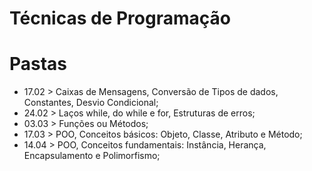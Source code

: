 # Técnicas de Programação
# Pastas

- 17.02 > Caixas de Mensagens, Conversão de Tipos de dados, Constantes, Desvio Condicional; <br>
- 24.02 > Laços while, do while e for, Estruturas de erros; <br>
- 03.03 > Funções ou Métodos; <br>
- 17.03 > POO, Conceitos básicos: Objeto, Classe, Atributo e Método; <br>
- 14.04 > POO, Conceitos fundamentais: Instância, Herança, Encapsulamento e Polimorfismo; <br>
